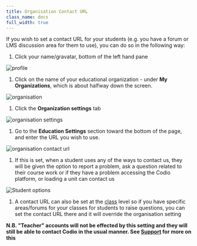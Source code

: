 ```yaml
---
title: Organisation Contact URL
class_name: docs
full_width: true
---
```


If you wish to set a contact URL for your students (e.g. you have a forum or LMS discussion area for them to use), you can do so in the following way:

1. Click your name/gravatar, bottom of the left hand pane
<img alt="profile" src="/img/docs/class_administration/profilepic.png" class="simple"/>

1. Click on the name of your  educational organization - under **My Organizations**, which is about halfway down the screen. 
<img alt="organisation" src="/img/docs/class_administration/addteachers/myschoolorg.png" class="simple"/>

1. Click the **Organization settings** tab 
<img alt="organisation settings" src="/img/docs/manage_organization/orgsettingstab.png" class="simple"/>

1. Go to the **Education Settings** section toward the  bottom of the page, and enter the URL you wish to use. 
<img alt="organisation contact url" src="/img/docs/manage_organization/org_releasegrades.png" class="simple"/>

1. If this is set, when a student uses any of the ways to contact us, they will be given the option to report a problem, ask a question related to their course work or if they have a problem accessing the Codio platform, or loading a unit can contact us

<img alt="Student options" src="/img/docs/studentoptions.png" class="simple"/>

1. A contact URL can also be set at the [class](/docs/classes/classmanagement/classcontacturl) level so if you have specific areas/forums for your classes for students to raise questions, you can set the contact URL there and it will override the organisation setting

**N.B. "Teacher" accounts will not be effected by this setting and they will still be able to contact Codio in the usual manner. See [Support](/docs/dashboard/support/) for more on this**
